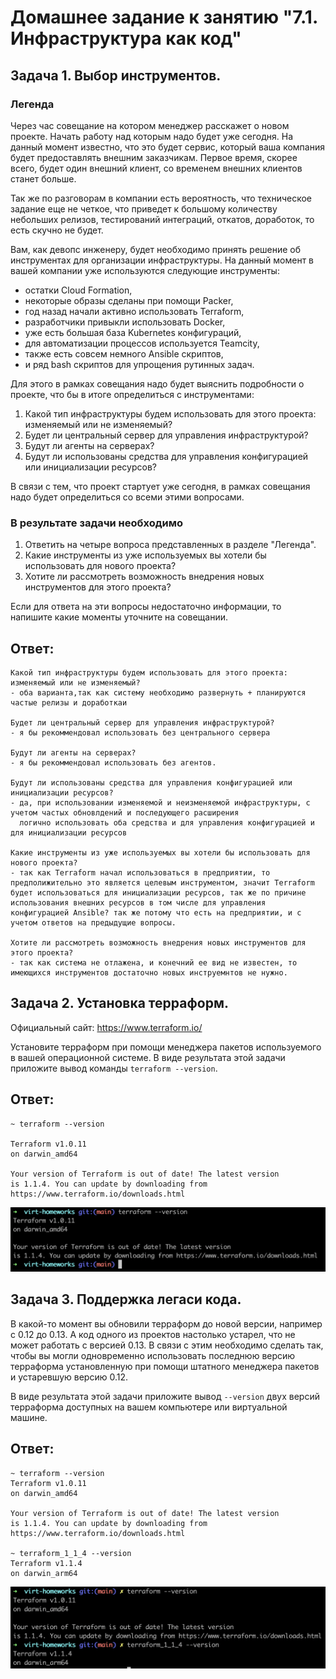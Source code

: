 # Домашнее задание к занятию "7.1. Инфраструктура как код"

## Задача 1. Выбор инструментов. 
 
### Легенда
 
Через час совещание на котором менеджер расскажет о новом проекте. Начать работу над которым надо 
будет уже сегодня. 
На данный момент известно, что это будет сервис, который ваша компания будет предоставлять внешним заказчикам.
Первое время, скорее всего, будет один внешний клиент, со временем внешних клиентов станет больше.

Так же по разговорам в компании есть вероятность, что техническое задание еще не четкое, что приведет к большому
количеству небольших релизов, тестирований интеграций, откатов, доработок, то есть скучно не будет.  
   
Вам, как девопс инженеру, будет необходимо принять решение об инструментах для организации инфраструктуры.
На данный момент в вашей компании уже используются следующие инструменты: 
- остатки Сloud Formation, 
- некоторые образы сделаны при помощи Packer,
- год назад начали активно использовать Terraform, 
- разработчики привыкли использовать Docker, 
- уже есть большая база Kubernetes конфигураций, 
- для автоматизации процессов используется Teamcity, 
- также есть совсем немного Ansible скриптов, 
- и ряд bash скриптов для упрощения рутинных задач.  

Для этого в рамках совещания надо будет выяснить подробности о проекте, что бы в итоге определиться с инструментами:

1. Какой тип инфраструктуры будем использовать для этого проекта: изменяемый или не изменяемый?
2. Будет ли центральный сервер для управления инфраструктурой?
3. Будут ли агенты на серверах?
4. Будут ли использованы средства для управления конфигурацией или инициализации ресурсов? 
 
В связи с тем, что проект стартует уже сегодня, в рамках совещания надо будет определиться со всеми этими вопросами.

### В результате задачи необходимо

1. Ответить на четыре вопроса представленных в разделе "Легенда". 
2. Какие инструменты из уже используемых вы хотели бы использовать для нового проекта? 
3. Хотите ли рассмотреть возможность внедрения новых инструментов для этого проекта? 

Если для ответа на эти вопросы недостаточно информации, то напишите какие моменты уточните на совещании.

## Ответ:

```
Какой тип инфраструктуры будем использовать для этого проекта: изменяемый или не изменяемый?
- оба варианта,так как систему необходимо развернуть + планируются частые релизы и доработкаи

Будет ли центральный сервер для управления инфраструктурой?
- я бы рекоммендовал использовать без центрального сервера

Будут ли агенты на серверах?
- я бы рекоммендовал использовать без агентов.

Будут ли использованы средства для управления конфигурацией или инициализации ресурсов?
- да, при использовании изменяемой и неизменяемой инфраструктуры, с учетом частых обновлдений и последующего расширения
  логично использовать оба средства и для управления конфигурацией и для инициализации ресурсов

Какие инструменты из уже используемых вы хотели бы использовать для нового проекта? 
- так как Terraform начал использоваться в предприятии, то предполижительно это является целевым инструментом, значит Terraform будет использоваться для инициализации ресурсов, так же по причине использования внешних ресурсов в том числе для управления конфигурацией Ansible? так же потому что есть на предприятии, и с учетом ответов на предыдущие вопросы.

Хотите ли рассмотреть возможность внедрения новых инструментов для этого проекта? 
- так как система не отлажена, и конечний ее вид не известен, то имеющихся инструментов достаточно новых инструемнтов не нужно.
```

## Задача 2. Установка терраформ. 

Официальный сайт: https://www.terraform.io/

Установите терраформ при помощи менеджера пакетов используемого в вашей операционной системе.
В виде результата этой задачи приложите вывод команды `terraform --version`.

## Ответ:

```
~ terraform --version

Terraform v1.0.11
on darwin_amd64

Your version of Terraform is out of date! The latest version
is 1.1.4. You can update by downloading from https://www.terraform.io/downloads.html
```

<img src="./img/install.png" alt="">

## Задача 3. Поддержка легаси кода. 

В какой-то момент вы обновили терраформ до новой версии, например с 0.12 до 0.13. 
А код одного из проектов настолько устарел, что не может работать с версией 0.13. 
В связи с этим необходимо сделать так, чтобы вы могли одновременно использовать последнюю версию терраформа установленную при помощи
штатного менеджера пакетов и устаревшую версию 0.12. 

В виде результата этой задачи приложите вывод `--version` двух версий терраформа доступных на вашем компьютере 
или виртуальной машине.

## Ответ:

```
~ terraform --version
Terraform v1.0.11
on darwin_amd64

Your version of Terraform is out of date! The latest version
is 1.1.4. You can update by downloading from https://www.terraform.io/downloads.html

~ terraform_1_1_4 --version
Terraform v1.1.4
on darwin_arm64
```

<img src="./img/install2.png" alt="">
